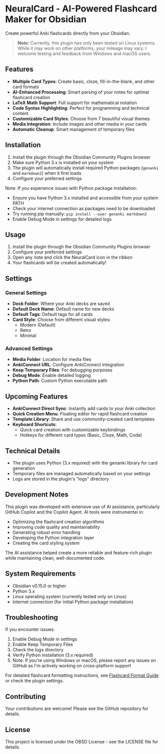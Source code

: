 # NeuralCard - AI-Powered Flashcard Maker for Obsidian

Create powerful Anki flashcards directly from your Obsidian.

> **Note**: Currently, this plugin has only been tested on Linux systems. While it may work on other platforms, your mileage may vary. I welcome testing and feedback from Windows and macOS users.

## Features

- **Multiple Card Types**: Create basic, cloze, fill-in-the-blank, and other card formats
- **AI-Enhanced Processing**: Smart parsing of your notes for optimal flashcard creation
- **LaTeX Math Support**: Full support for mathematical notation
- **Code Syntax Highlighting**: Perfect for programming and technical content
- **Customizable Card Styles**: Choose from 7 beautiful visual themes
- **Media Integration**: Include images and other media in your cards
- **Automatic Cleanup**: Smart management of temporary files

## Installation

1. Install the plugin through the Obsidian Community Plugins browser
2. Make sure Python 3.x is installed on your system
3. The plugin will automatically install required Python packages (`genanki` and `markdown2`) when it first loads
4. Configure your preferred settings

Note: If you experience issues with Python package installation:
- Ensure you have Python 3.x installed and accessible from your system PATH
- Check your internet connection as packages need to be downloaded
- Try running pip manually: `pip install --user genanki markdown2`
- Enable Debug Mode in settings for detailed logs

## Usage

1. Install the plugin through the Obsidian Community Plugins browser
2. Configure your preferred settings
3. Open any note and click the NeuralCard icon in the ribbon
4. Your flashcards will be created automatically!

## Settings

### General Settings
- **Deck Folder**: Where your Anki decks are saved
- **Default Deck Name**: Default name for new decks
- **Default Tags**: Default tags for all cards
- **Card Style**: Choose from different visual styles:
  - Modern (Default)
  - Retro
  - Minimal

### Advanced Settings
- **Media Folder**: Location for media files
- **AnkiConnect URL**: Configure AnkiConnect integration
- **Keep Temporary Files**: For debugging purposes
- **Debug Mode**: Enable detailed logging
- **Python Path**: Custom Python executable path

## Upcoming Features

- **AnkiConnect Direct Sync**: Instantly add cards to your Anki collection
- **Quick Creation Menu**: Floating editor for rapid flashcard creation
- **Template Library**: Share and use community-created card templates
- **Keyboard Shortcuts**: 
  - Quick card creation with customizable keybindings
  - Hotkeys for different card types (Basic, Cloze, Math, Code)


## Technical Details

- The plugin uses Python (3.x required) with the genanki library for card generation
- Temporary files are managed automatically based on your settings
- Logs are stored in the plugin's "logs" directory

## Development Notes

This plugin was developed with extensive use of AI assistance, particularly GitHub Copilot and the Copilot Agent. AI tools were instrumental in:
- Optimizing the flashcard creation algorithms
- Improving code quality and maintainability
- Generating robust error handling
- Developing the Python integration layer
- Creating the card styling system

The AI assistance helped create a more reliable and feature-rich plugin while maintaining clean, well-documented code.

## System Requirements

- Obsidian v0.15.0 or higher
- Python 3.x
- Linux operating system (currently tested only on Linux)
- Internet connection (for initial Python package installation)

## Troubleshooting

If you encounter issues:

1. Enable Debug Mode in settings
2. Enable Keep Temporary Files
3. Check the logs directory
4. Verify Python installation (3.x required)
5. Note: If you're using Windows or macOS, please report any issues on GitHub as I'm actively working on cross-platform support

For detailed flashcard formatting instructions, see [Flashcard Format Guide](docs/FLASHCARD_GUIDE.md) or check the plugin settings.

## Contributing

Your contributions are welcome! Please see the GitHub repository for details.

## License

This project is licensed under the OBSD License - see the LICENSE file for details.
